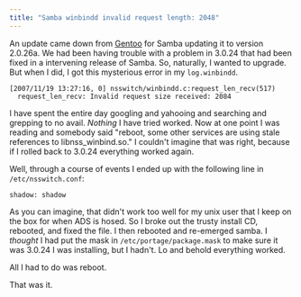 ```yaml
---
title: "Samba winbindd invalid request length: 2048"
---
```

An update came down from [Gentoo][1] for Samba updating it to version 2.0.26a.
We had been having trouble with a problem in 3.0.24 that had been fixed in a
intervening release of Samba. So, naturally, I wanted to upgrade. But when I
did, I got this mysterious error in my `log.winbindd`.

~~~~ {.code}
[2007/11/19 13:27:16, 0] nsswitch/winbindd.c:request_len_recv(517)
  request_len_recv: Invalid request size received: 2084
~~~~

I have spent the entire day googling and yahooing and searching and grepping
to no avail. _Nothing_ I have tried worked. Now at one point I was reading and
somebody said "reboot, some other services are using stale references to
libnss_winbind.so." I couldn't imagine that was right, because if I rolled
back to 3.0.24 everything worked again.

Well, through a course of events I ended up with the following line in
`/etc/nsswitch.conf`:

~~~~ {.code}
shadow: shadow
~~~~

As you can imagine, that didn't work too well for my unix user that I keep on
the box for when ADS is hosed. So I broke out the trusty install CD, rebooted,
and fixed the file. I then rebooted and re-emerged samba. I _thought_ I had
put the mask in `/etc/portage/package.mask` to make sure it was 3.0.24 I was
installing, but I hadn't. Lo and behold everything worked.

All I had to do was reboot.

That was it.

   [1]: http://www.gentoo.org

